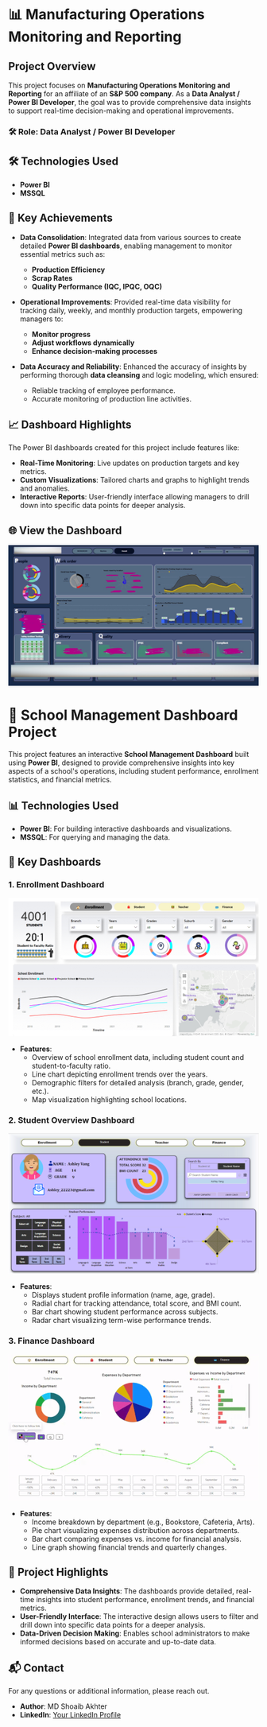# 📊 Manufacturing Operations Monitoring and Reporting

## Project Overview

This project focuses on **Manufacturing Operations Monitoring and Reporting** for an affiliate of an **S&P 500 company**. As a **Data Analyst / Power BI Developer**, the goal was to provide comprehensive data insights to support real-time decision-making and operational improvements.

### 🛠️ Role: Data Analyst / Power BI Developer

## 🛠️ Technologies Used

- **Power BI**
- **MSSQL**

## 🚀 Key Achievements

- **Data Consolidation**: Integrated data from various sources to create detailed **Power BI dashboards**, enabling management to monitor essential metrics such as:
  - **Production Efficiency**
  - **Scrap Rates**
  - **Quality Performance (IQC, IPQC, OQC)**

- **Operational Improvements**: Provided real-time data visibility for tracking daily, weekly, and monthly production targets, empowering managers to:
  - **Monitor progress**
  - **Adjust workflows dynamically**
  - **Enhance decision-making processes**

- **Data Accuracy and Reliability**: Enhanced the accuracy of insights by performing thorough **data cleansing** and logic modeling, which ensured:
  - Reliable tracking of employee performance.
  - Accurate monitoring of production line activities.

## 📈 Dashboard Highlights

The Power BI dashboards created for this project include features like:

- **Real-Time Monitoring**: Live updates on production targets and key metrics.
- **Custom Visualizations**: Tailored charts and graphs to highlight trends and anomalies.
- **Interactive Reports**: User-friendly interface allowing managers to drill down into specific data points for deeper analysis.

## 🌐 View the Dashboard

![Dashboard Preview](https://github.com/nuhash-cell/Dashboards/blob/main/Project%20for%20a%20S%26P%20500%20company.png)


# 🏫 School Management Dashboard Project

This project features an interactive **School Management Dashboard** built using **Power BI**, designed to provide comprehensive insights into key aspects of a school's operations, including student performance, enrollment statistics, and financial metrics.

## 📊 Technologies Used

- **Power BI**: For building interactive dashboards and visualizations.
- **MSSQL**: For querying and managing the data.

## 🚀 Key Dashboards

### 1. Enrollment Dashboard

![Enrollment Dashboard](https://github.com/nuhash-cell/Dashboards/blob/main/School%20Dash.png)

- **Features**:
  - Overview of school enrollment data, including student count and student-to-faculty ratio.
  - Line chart depicting enrollment trends over the years.
  - Demographic filters for detailed analysis (branch, grade, gender, etc.).
  - Map visualization highlighting school locations.
 
### 2. Student Overview Dashboard

![Student Overview Dashboard](https://github.com/nuhash-cell/Dashboards/blob/main/School%20Dash_2.png)

- **Features**:
  - Displays student profile information (name, age, grade).
  - Radial chart for tracking attendance, total score, and BMI count.
  - Bar chart showing student performance across subjects.
  - Radar chart visualizing term-wise performance trends.

### 3. Finance Dashboard

![Finance Dashboard GIF](https://github.com/nuhash-cell/Dashboards/blob/main/Finance.gif)

- **Features**:
  - Income breakdown by department (e.g., Bookstore, Cafeteria, Arts).
  - Pie chart visualizing expenses distribution across departments.
  - Bar chart comparing expenses vs. income for financial analysis.
  - Line graph showing financial trends and quarterly changes.

## 📝 Project Highlights

- **Comprehensive Data Insights**: The dashboards provide detailed, real-time insights into student performance, enrollment trends, and financial metrics.
- **User-Friendly Interface**: The interactive design allows users to filter and drill down into specific data points for a deeper analysis.
- **Data-Driven Decision Making**: Enables school administrators to make informed decisions based on accurate and up-to-date data.


## 📬 Contact

For any questions or additional information, please reach out.

- **Author**: MD Shoaib Akhter
- **LinkedIn**: [Your LinkedIn Profile](https://www.linkedin.com/in/md-shoaib-akhter/)

